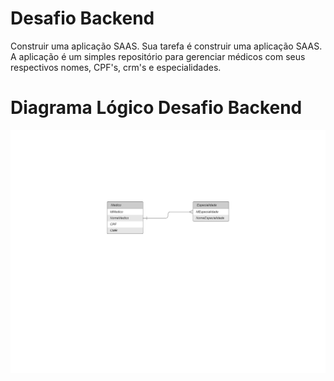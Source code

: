 # Desafio Backend
Construir uma aplicação SAAS. Sua tarefa é construir uma aplicação SAAS. A aplicação é um simples repositório para gerenciar médicos com seus respectivos nomes, CPF's, crm's e especialidades.

# Diagrama Lógico Desafio Backend
<img src="/imagens/DiagramaLogicoDesafioBackend.png" alt="My cool logo"/>
